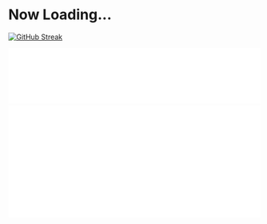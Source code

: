# Now Loading...

[![GitHub Streak](https://streak-stats.demolab.com?user=gao0325ts&theme=iceberg)](https://git.io/streak-stats)

<!-- ![](./metrics.plugin.skyline.city.svg) -->
![](./metrics.plugin.languages.details.svg)
![](./metrics.plugin.achievements.compact.svg)
